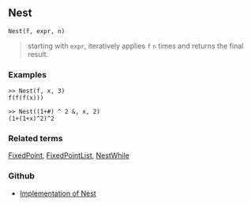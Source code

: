 ## Nest

```
Nest(f, expr, n)
```
> starting with `expr`, iteratively applies `f` `n` times and returns the final result.

### Examples
 
```
>> Nest(f, x, 3)
f(f(f(x)))
 
>> Nest((1+#) ^ 2 &, x, 2)
(1+(1+x)^2)^2
```

### Related terms 
[FixedPoint](FixedPoint.md), [FixedPointList](FixedPointList.md), [NestWhile](NestWhile.md)
### Github
* [Implementation of Nest](https://github.com/axkr/symja_android_library/blob/master/symja_android_library/matheclipse-core/src/main/java/org/matheclipse/core/builtin/Programming.java#L1387) 
